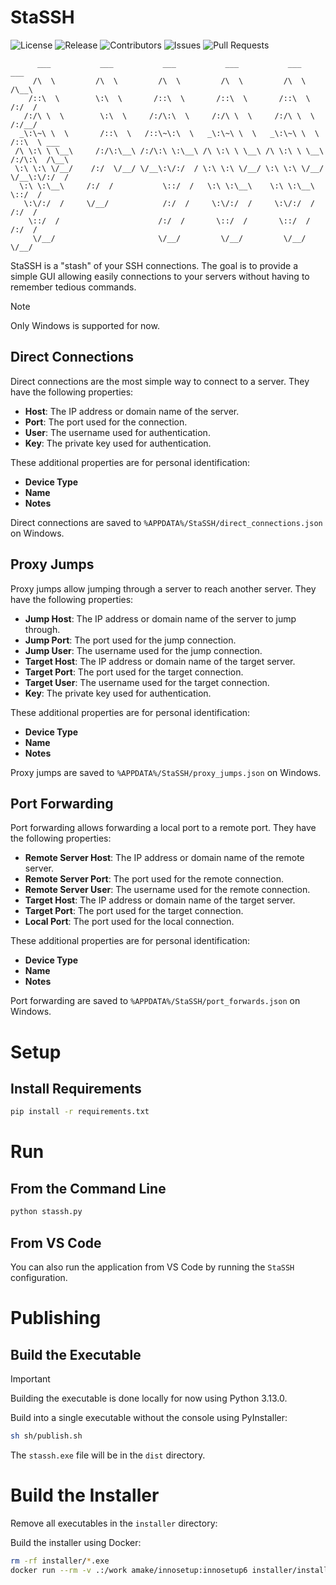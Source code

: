# StaSSH

![License](https://img.shields.io/github/license/campbellmbrown/stassh)
![Release](https://img.shields.io/github/v/release/campbellmbrown/stassh)
![Contributors](https://img.shields.io/github/contributors/campbellmbrown/stassh)
![Issues](https://img.shields.io/github/issues/campbellmbrown/stassh)
![Pull Requests](https://img.shields.io/github/issues-pr/campbellmbrown/stassh)

```
      ___           ___           ___           ___           ___           ___
     /\  \         /\  \         /\  \         /\  \         /\  \         /\__\
    /::\  \        \:\  \       /::\  \       /::\  \       /::\  \       /:/  /
   /:/\ \  \        \:\  \     /:/\:\  \     /:/\ \  \     /:/\ \  \     /:/__/
  _\:\~\ \  \       /::\  \   /::\~\:\  \   _\:\~\ \  \   _\:\~\ \  \   /::\  \ ___
 /\ \:\ \ \__\     /:/\:\__\ /:/\:\ \:\__\ /\ \:\ \ \__\ /\ \:\ \ \__\ /:/\:\  /\__\
 \:\ \:\ \/__/    /:/  \/__/ \/__\:\/:/  / \:\ \:\ \/__/ \:\ \:\ \/__/ \/__\:\/:/  /
  \:\ \:\__\     /:/  /           \::/  /   \:\ \:\__\    \:\ \:\__\        \::/  /
   \:\/:/  /     \/__/            /:/  /     \:\/:/  /     \:\/:/  /        /:/  /
    \::/  /                      /:/  /       \::/  /       \::/  /        /:/  /
     \/__/                       \/__/         \/__/         \/__/         \/__/
```

StaSSH is a "stash" of your SSH connections.
The goal is to provide a simple GUI allowing easily connections to your servers without having to remember tedious commands.

> [!NOTE]
> Only Windows is supported for now.

## Direct Connections

Direct connections are the most simple way to connect to a server. They have the following properties:

- **Host**: The IP address or domain name of the server.
- **Port**: The port used for the connection.
- **User**: The username used for authentication.
- **Key**: The private key used for authentication.

These additional properties are for personal identification:

- **Device Type**
- **Name**
- **Notes**

Direct connections are saved to `%APPDATA%/StaSSH/direct_connections.json` on Windows.

## Proxy Jumps

Proxy jumps allow jumping through a server to reach another server. They have the following properties:

- **Jump Host**: The IP address or domain name of the server to jump through.
- **Jump Port**: The port used for the jump connection.
- **Jump User**: The username used for the jump connection.
- **Target Host**: The IP address or domain name of the target server.
- **Target Port**: The port used for the target connection.
- **Target User**: The username used for the target connection.
- **Key**: The private key used for authentication.

These additional properties are for personal identification:

- **Device Type**
- **Name**
- **Notes**

Proxy jumps are saved to `%APPDATA%/StaSSH/proxy_jumps.json` on Windows.

## Port Forwarding

Port forwarding allows forwarding a local port to a remote port. They have the following properties:

- **Remote Server Host**: The IP address or domain name of the remote server.
- **Remote Server Port**: The port used for the remote connection.
- **Remote Server User**: The username used for the remote connection.
- **Target Host**: The IP address or domain name of the target server.
- **Target Port**: The port used for the target connection.
- **Local Port**: The port used for the local connection.

These additional properties are for personal identification:

- **Device Type**
- **Name**
- **Notes**

Port forwarding are saved to `%APPDATA%/StaSSH/port_forwards.json` on Windows.

# Setup

## Install Requirements

```bash
pip install -r requirements.txt
```

# Run

## From the Command Line

```bash
python stassh.py
```

## From VS Code

You can also run the application from VS Code by running the `StaSSH` configuration.

# Publishing

## Build the Executable

> [!IMPORTANT]
> Building the executable is done locally for now using Python 3.13.0.

Build into a single executable without the console using PyInstaller:

```bash
sh sh/publish.sh
```

The ``stassh.exe`` file will be in the ``dist`` directory.

# Build the Installer

Remove all executables in the ``installer`` directory:

Build the installer using Docker:

```bash
rm -rf installer/*.exe
docker run --rm -v .:/work amake/innosetup:innosetup6 installer/installer.iss
```
